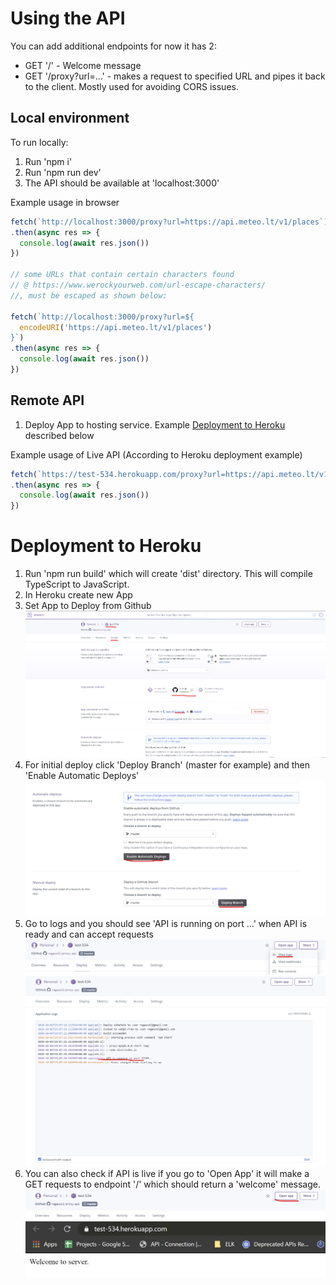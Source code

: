# Using the API

You can add additional endpoints for now it has 2:

* GET '/' - Welcome message
* GET '/proxy?url=...' - makes a request to specified URL and pipes it back to the client. Mostly used for avoiding CORS issues.

## Local environment

To run locally:
1. Run 'npm i'
2. Run 'npm run dev'
3. The API should be available at 'localhost:3000'
   
Example usage in browser
```js
fetch(`http://localhost:3000/proxy?url=https://api.meteo.lt/v1/places`)
.then(async res => {
  console.log(await res.json())
})

// some URLs that contain certain characters found
// @ https://www.werockyourweb.com/url-escape-characters/
//, must be escaped as shown below:

fetch(`http://localhost:3000/proxy?url=${
  encodeURI('https://api.meteo.lt/v1/places')
}`)
.then(async res => {
  console.log(await res.json())
})
```

## Remote API

1. Deploy App to hosting service. Example [Deployment to Heroku](#deployment-to-heroku) described below

Example usage of Live API (According to Heroku deployment example)
```js
fetch(`https://test-534.herokuapp.com/proxy?url=https://api.meteo.lt/v1/places`)
.then(async res => {
  console.log(await res.json())
})
```

# Deployment to Heroku

1. Run 'npm run build' which will create 'dist' directory. This will compile TypeScript to JavaScript.
2. In Heroku create new App
3. Set App to Deploy from Github
   ![Heroku Git deploy](./doc-assets/screen1.jpg)
4. For initial deploy click 'Deploy Branch' (master for example) and then 'Enable Automatic Deploys'
   ![Automatic deploy](./doc-assets/screen2.jpg)
5. Go to logs and you should see 'API is running on port ...' when API is ready and can accept requests
   ![Logs](./doc-assets/view-logs.jpg)
   ![Live](./doc-assets/api-live.jpg)
6. You can also check if API is live if you go to 'Open App' it will make a GET requests to endpoint '/' which should return a 'welcome' message.
   ![Open App](./doc-assets/open-app.jpg)
   ![Welcome message](./doc-assets/welcome.jpg)

